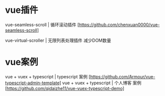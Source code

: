 # vue插件
vue-seamless-scroll  | 循环滚动插件  [https://github.com/chenxuan0000/vue-seamless-scroll]

vue-virtual-scroller  | 无限列表处理插件  减少DOM数量 

# vue案例
vue + vuex + typescript |  typescript 案例  [https://github.com/Armour/vue-typescript-admin-template]
vue + vuex + typescript |  个人博客  案例   [https://github.com/qidaizhe11/vue-vuex-typescript-demo]
